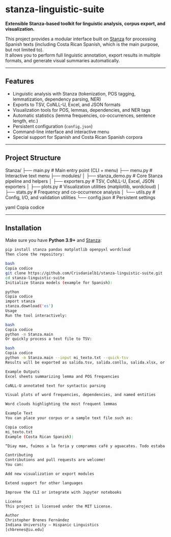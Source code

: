 # stanza-linguistic-suite

**Extensible Stanza-based toolkit for linguistic analysis, corpus export, and visualization.**

This project provides a modular interface built on [Stanza](https://stanfordnlp.github.io/stanza/) for processing Spanish texts (including Costa Rican Spanish, which is the main purpose, but not limited to).  
It allows you to perform full linguistic annotation, export results in multiple formats, and generate visual summaries automatically.

---

## Features

- Linguistic analysis with Stanza (tokenization, POS tagging, lemmatization, dependency parsing, NER)
- Exports to TSV, CoNLL-U, Excel, and JSON formats
- Visualization tools for POS, lemmas, dependencies, and NER tags
- Automatic statistics (lemma frequencies, co-occurrences, sentence length, etc.)
- Persistent configuration (`config.json`)
- Command-line interface and interactive menu
- Special support for Spanish and Costa Rican Spanish corpora

---

## Project Structure

Stanza/
├── main.py # Main entry point (CLI + menu)
├── menu.py # Interactive text menu
├── modules/
│ ├── stanza_demo.py # Core Stanza pipeline and helpers
│ ├── exporters.py # TSV, CoNLL-U, Excel, JSON exporters
│ ├── plots.py # Visualization utilities (matplotlib, wordcloud)
│ ├── stats.py # Frequency and co-occurrence analysis
│ └── utils.py # Config, I/O, and validation utilities
└── config.json # Persistent settings

yaml
Copia codice

---

## Installation

Make sure you have **Python 3.9+** and [Stanza](https://pypi.org/project/stanza/):

```bash
pip install stanza pandas matplotlib openpyxl wordcloud
Then clone the repository:

bash
Copia codice
git clone https://github.com/Crisdanielb1/stanza-linguistic-suite.git
cd stanza-linguistic-suite
Initialize Stanza models (example for Spanish):

python
Copia codice
import stanza
stanza.download('es')
Usage
Run the tool interactively:

bash
Copia codice
python -m Stanza.main
Or quickly process a text file to TSV:

bash
Copia codice
python -m Stanza.main --input mi_texto.txt --quick-tsv
Results will be exported as salida.tsv, salida.conllu, salida.xlsx, or salida.json depending on your menu choices.

Example Outputs
Excel sheets summarizing lemma and POS frequencies

CoNLL-U annotated text for syntactic parsing

Visual plots of word frequencies, dependencies, and named entities

Word clouds highlighting the most frequent lemmas

Example Text
You can place your corpus or a sample text file such as:

Copia codice
mi_texto.txt
Example (Costa Rican Spanish):

“Diay mae, fuimos a la feria y compramos café y aguacates. Todo estaba carísimo, pero di, ni modo.”

Contributing
Contributions and pull requests are welcome!
You can:

Add new visualization or export modules

Extend support for other languages

Improve the CLI or integrate with Jupyter notebooks

License
This project is licensed under the MIT License.

Author
Christopher Brenes Fernández
Indiana University – Hispanic Linguistics
[chbrenes@iu.edu]
